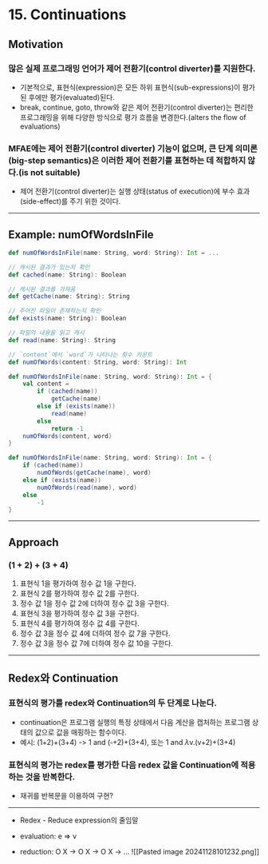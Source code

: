 # 15. Continuations
## Motivation
### 많은 실제 프로그래밍 언어가 제어 전환기(control diverter)를 지원한다.
- 기본적으로, 표현식(expression)은 모든 하위 표현식(sub-expressions)이 평가된 후에만 평가(evaluated)된다.
- break, continue, goto, throw와 같은 제어 전환기(control diverter)는 편리한 프로그래밍을 위해 다양한 방식으로 평가 흐름을 변경한다.(alters the flow of evaluations)

### MFAE에는 제어 전환기(control diverter) 기능이 없으며, 큰 단계 의미론(big-step semantics)은 이러한 제어 전환기를 표현하는 데 적합하지 않다.(is not suitable)
- 제어 전환기(control diverter)는 실행 상태(status of execution)에 부수 효과(side-effect)를 주기 위한 것이다.

---
## Example: numOfWordsInFile

```scala
def numOfWordsInFile(name: String, word: String): Int = ...

// 캐시된 결과가 있는지 확인
def cached(name: String): Boolean 

// 캐시된 결과를 가져옴
def getCache(name: String): String 

// 주어진 파일이 존재하는지 확인
def exists(name: String): Boolean 

// 파일의 내용을 읽고 캐시
def read(name: String): String 

// `content`에서 `word`가 나타나는 횟수 카운트
def numOfWords(content: String, word: String): Int

def numOfWordsInFile(name: String, word: String): Int = { 
	val content = 
		if (cached(name)) 
			getCache(name) 
		else if (exists(name)) 
			read(name) 
		else 
			return -1 
	numOfWords(content, word) 
}

def numOfWordsInFile(name: String, word: String): Int = { 
	if (cached(name)) 
		numOfWords(getCache(name), word) 
	else if (exists(name)) 
		numOfWords(read(name), word) 
	else 
		-1 
}
```

---
## Approach
### (1 + 2) + (3 + 4)
1. 표현식 1을 평가하여 정수 값 1을 구한다.
2. 표현식 2를 평가하여 정수 값 2를 구한다.
3. 정수 값 1을 정수 값 2에 더하여 정수 값 3을 구한다.
4. 표현식 3을 평가하여 정수 값 3을 구한다.
5. 표현식 4를 평가하여 정수 값 4를 구한다.
6. 정수 값 3을 정수 값 4에 더하여 정수 값 7을 구한다.
7. 정수 값 3을 정수 값 7에 더하여 정수 값 10을 구한다.

---
## Redex와 Continuation
### 표현식의 평가를 redex와 Continuation의 두 단계로 나눈다.
- continuation은 프로그램 실행의 특정 상태에서 다음 계산을 캡처하는 프로그램 상태의 값으로 값을 매핑하는 함수이다.
- 예시: (1+2)+(3+4) -> 1 and ($\square$+2)+(3+4), 또는 1 and $\lambda$v.(v+2)+(3+4)

### 표현식의 평가는 redex를 평가한 다음 redex 값을 Continuation에 적용하는 것을 반복한다.
- 재귀를 반복문을 이용하여 구현? 

---
- Redex - Reduce expression의 줄임말


- evaluation: e $\Rightarrow$ v
- reduction: O X -> O X -> O X -> ...
![[Pasted image 20241128101232.png]]

